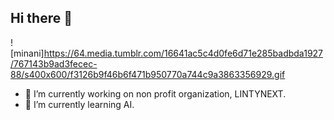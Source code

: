## Hi there 👋

![minani]https://64.media.tumblr.com/16641ac5c4d0fe6d71e285badbda1927/767143b9ad3fecec-88/s400x600/f3126b9f46b6f471b950770a744c9a3863356929.gif

- 🔭 I’m currently working on non profit organization, LINTYNEXT.
- 🌱 I’m currently learning AI.
